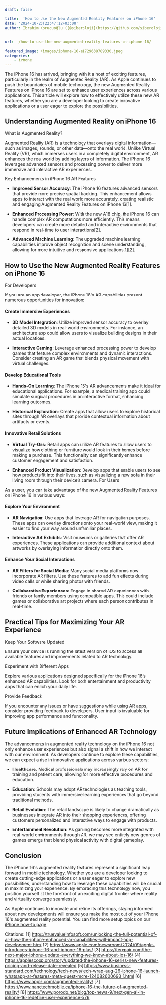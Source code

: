 ```yaml
---
draft: false

title:  'How to Use the New Augmented Reality Features on iPhone 16'
date: '2024-10-23T22:47:12+03:00'
author: İbrahim Korucuoğlu ([@siberoloji](https://github.com/siberoloji))
 
 
url:  /how-to-use-the-new-augmented-reality-features-on-iphone-16/
 
featured_image: /images/iphone-16-e1729638789330.jpeg
categories:
    - iPhone
---
```

The iPhone 16 has arrived, bringing with it a host of exciting features, particularly in the realm of Augmented Reality (AR). As Apple continues to push the boundaries of mobile technology, the new Augmented Reality Features on iPhone 16 are set to enhance user experiences across various applications. This article will explore how to effectively utilize these new AR features, whether you are a developer looking to create innovative applications or a user eager to explore the possibilities.

## Understanding Augmented Reality on iPhone 16

What is Augmented Reality?

Augmented Reality (AR) is a technology that overlays digital information—such as images, sounds, or other data—onto the real world. Unlike Virtual Reality (VR), which immerses users in a completely digital environment, AR enhances the real world by adding layers of information. The iPhone 16 leverages advanced sensors and processing power to deliver more immersive and interactive AR experiences.

Key Enhancements in iPhone 16 AR Features
* **Improved Sensor Accuracy**: The iPhone 16 features advanced sensors that provide more precise spatial tracking. This enhancement allows apps to interact with the real world more accurately, creating realistic and engaging Augmented Reality Features on iPhone 16[1].

* **Enhanced Processing Power**: With the new A18 chip, the iPhone 16 can handle complex AR computations more efficiently. This means developers can create more detailed and interactive environments that respond in real-time to user interactions[2].

* **Advanced Machine Learning**: The upgraded machine learning capabilities improve object recognition and scene understanding, allowing for more intuitive and responsive applications[1][2].
## How to Use the New Augmented Reality Features on iPhone 16

For Developers

If you are an app developer, the iPhone 16's AR capabilities present numerous opportunities for innovation:
#### Create Immersive Experiences
* **3D Model Integration**: Utilize improved sensor accuracy to overlay detailed 3D models in real-world environments. For instance, an architecture app could allow users to visualize building designs in their actual locations.

* **Interactive Gaming**: Leverage enhanced processing power to develop games that feature complex environments and dynamic interactions. Consider creating an AR game that blends physical movement with virtual challenges.

#### Develop Educational Tools
* **Hands-On Learning**: The iPhone 16's AR advancements make it ideal for educational applications. For example, a medical training app could simulate surgical procedures in an interactive format, enhancing learning outcomes.

* **Historical Exploration**: Create apps that allow users to explore historical sites through AR overlays that provide contextual information about artifacts or events.

#### Innovative Retail Solutions
* **Virtual Try-Ons**: Retail apps can utilize AR features to allow users to visualize how clothing or furniture would look in their homes before making a purchase. This functionality can significantly enhance customer engagement and satisfaction.

* **Enhanced Product Visualization**: Develop apps that enable users to see how products fit into their lives, such as visualizing a new sofa in their living room through their device’s camera.
For Users

As a user, you can take advantage of the new Augmented Reality Features on iPhone 16 in various ways:
#### Explore Your Environment
* **AR Navigation**: Use apps that leverage AR for navigation purposes. These apps can overlay directions onto your real-world view, making it easier to find your way around unfamiliar places.

* **Interactive Art Exhibits**: Visit museums or galleries that offer AR experiences. These applications can provide additional context about artworks by overlaying information directly onto them.

#### Enhance Your Social Interactions
* **AR Filters for Social Media**: Many social media platforms now incorporate AR filters. Use these features to add fun effects during video calls or while sharing photos with friends.

* **Collaborative Experiences**: Engage in shared AR experiences with friends or family members using compatible apps. This could include games or collaborative art projects where each person contributes in real-time.
## Practical Tips for Maximizing Your AR Experience

Keep Your Software Updated

Ensure your device is running the latest version of iOS to access all available features and improvements related to AR technology.

Experiment with Different Apps

Explore various applications designed specifically for the iPhone 16’s enhanced AR capabilities. Look for both entertainment and productivity apps that can enrich your daily life.

Provide Feedback

If you encounter any issues or have suggestions while using AR apps, consider providing feedback to developers. User input is invaluable for improving app performance and functionality.

## Future Implications of Enhanced AR Technology

The advancements in augmented reality technology on the iPhone 16 not only enhance user experiences but also signal a shift in how we interact with our environment. As developers continue to explore these capabilities, we can expect a rise in innovative applications across various sectors:
* **Healthcare**: Medical professionals may increasingly rely on AR for training and patient care, allowing for more effective procedures and education.

* **Education**: Schools may adopt AR technologies as teaching tools, providing students with immersive learning experiences that go beyond traditional methods.

* **Retail Evolution**: The retail landscape is likely to change dramatically as businesses integrate AR into their shopping experiences, offering customers personalized and interactive ways to engage with products.

* **Entertainment Revolution**: As gaming becomes more integrated with real-world environments through AR, we may see entirely new genres of games emerge that blend physical activity with digital gameplay.
## Conclusion

The iPhone 16's augmented reality features represent a significant leap forward in mobile technology. Whether you are a developer looking to create cutting-edge applications or a user eager to explore new possibilities, understanding how to leverage these capabilities will be crucial in maximizing your experience. By embracing this technology now, you position yourself at the forefront of an exciting digital frontier where reality and virtuality converge seamlessly.

As Apple continues to innovate and refine its offerings, staying informed about new developments will ensure you make the most out of your iPhone 16's augmented reality potential. You can find more setup topics on our <a href="https://www.siberoloji.com/iphone-16-how-to-article-headlines/" target="_blank" rel="noreferrer noopener">iPhone how-to page</a>

Citations: [1] https://truevalueinfosoft.com/unlocking-the-full-potential-of-ar-how-the-iphone-enhanced-ar-capabilities-will-impact-app-development.html [2] <a href="https://www.apple.com/newsroom/2024/09/apple-introduces-iphone-16-and-iphone-16-plus/" target="_blank" rel="noopener" title="">https://www.apple.com/newsroom/2024/09/apple-introduces-iphone-16-and-iphone-16-plus/</a> [3] https://terepair.com/the-next-major-iphone-update-everything-we-know-about-ios-16/ [4] https://applescoop.org/story/updated-the-iphone-16-series-new-features-pricing-and-release-date-revealed [5] https://www.business-standard.com/technology/tech-news/tech-wrap-aug-26-iphone-16-launch-whatsapp-ar-features-meta-quest-more-124082600693_1.html [6] https://www.apple.com/augmented-reality/ [7] https://www.nanotechmobile.ca/iphone-16-the-future-of-augmented-reality/ [8] https://www.porodo.net/blog/top-news-9/next-gen-ai-in-iphone-16-redefine-user-experience-576
